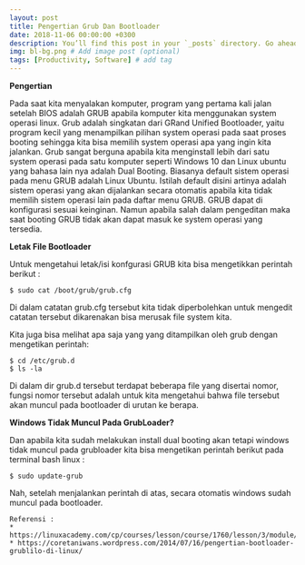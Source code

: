 ```yaml
---
layout: post
title: Pengertian Grub Dan Bootloader
date: 2018-11-06 00:00:00 +0300
description: You’ll find this post in your `_posts` directory. Go ahead and edit it and re-build the site to see your changes. # Add post description (optional)
img: bl-bg.png # Add image post (optional)
tags: [Productivity, Software] # add tag
---
```


**Pengertian**

Pada saat kita menyalakan komputer, program yang pertama kali jalan setelah BIOS adalah GRUB apabila komputer kita menggunakan system operasi linux. Grub adalah singkatan dari GRand Unified Bootloader, yaitu program kecil yang menampilkan pilihan system operasi pada saat proses booting sehingga kita bisa memilih system operasi apa yang ingin kita jalankan. Grub sangat berguna apabila kita menginstall lebih dari satu system operasi pada satu komputer seperti Windows 10 dan Linux ubuntu yang bahasa lain nya adalah Dual Booting. Biasanya default sistem operasi pada menu GRUB adalah Linux Ubuntu. Istilah default disini artinya adalah sistem operasi yang akan dijalankan secara otomatis apabila kita tidak memilih sistem operasi lain pada daftar menu GRUB. GRUB dapat di konfigurasi sesuai keinginan. Namun apabila salah dalam pengeditan maka saat booting GRUB tidak akan dapat masuk ke system operasi yang tersedia. 

**Letak File Bootloader**

Untuk mengetahui letak/isi konfgurasi GRUB kita bisa mengetikkan perintah berikut :

    $ sudo cat /boot/grub/grub.cfg

Di dalam catatan grub.cfg tersebut kita tidak diperbolehkan untuk mengedit catatan tersebut dikarenakan bisa merusak file system kita.

Kita juga bisa melihat apa saja yang yang ditampilkan oleh grub dengan mengetikan perintah:

    $ cd /etc/grub.d
    $ ls -la

Di dalam dir grub.d tersebut terdapat beberapa file yang disertai nomor, fungsi nomor tersebut adalah untuk kita mengetahui bahwa file tersebut akan muncul pada bootloader di urutan ke berapa.

**Windows Tidak Muncul Pada GrubLoader?**

Dan apabila kita sudah melakukan install dual booting akan tetapi windows tidak muncul pada grubloader kita bisa mengetikan perintah berikut pada terminal bash linux :

    $ sudo update-grub

Nah, setelah menjalankan perintah di atas, secara otomatis windows sudah muncul pada bootloader.

    Referensi :
    * https://linuxacademy.com/cp/courses/lesson/course/1760/lesson/3/module/173
    * https://coretaniwans.wordpress.com/2014/07/16/pengertian-bootloader-grublilo-di-linux/